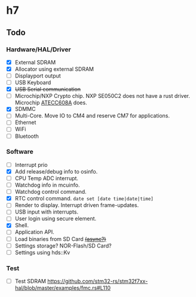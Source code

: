 # h7

## Todo

### Hardware/HAL/Driver

* [x] External SDRAM
* [x] Allocator using external SDRAM
* [ ] Displayport output
* [ ] USB Keyboard
* [x] ~~USB Serial communication~~
* [ ] Microchip/NXP Crypto chip. NXP SE050C2 does not have a rust driver. Microchip [ATECC608A](https://crates.io/crates/Rusty_CryptoAuthLib) does.
* [x] SDMMC
* [ ] Multi-Core. Move IO to CM4 and reserve CM7 for applications.
* [ ] Ethernet
* [ ] WiFi
* [ ] Bluetooth

### Software

* [ ] Interrupt prio
* [x] Add release/debug info to osinfo.
* [ ] CPU Temp ADC interrupt.
* [ ] Watchdog info in mcuinfo.
* [ ] Watchdog control command.
* [x] RTC control command. `date set [date time|date|time]`
* [ ] Render to display. Interrupt driven frame-updates.
* [ ] USB input with interrupts.
* [ ] User login using secure element.
* [x] Shell.
* [ ] Application API.
* [ ] Load binaries from SD Card [~~(async?)~~](https://github.com/stm32-rs/stm32h7xx-hal/issues/227)
* [ ] Settings storage? NOR-Flash/SD Card?
* [ ] Settings using hds::Kv

### Test

* [ ] Test SDRAM https://github.com/stm32-rs/stm32f7xx-hal/blob/master/examples/fmc.rs#L110


